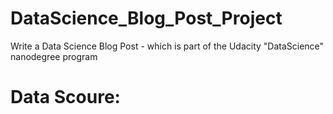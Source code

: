 # DataScience_Blog_Post_Project
Write a Data Science Blog Post - which is part of the Udacity "DataScience" nanodegree program

# Data Scoure:

